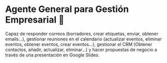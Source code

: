 # Agente General para Gestión Empresarial 🤖

Capaz de responder correos (borradores, crear etiquetas, enviar, obtener emails...), gestionar reuniones en el calendario (actualizar eventos, eliminar eventos, obtener eventos, crear eventos...), gestionar el CRM (Obtener contactos, añadir, actualizar, eliminar...) y hacer propuestas de negocio a través de una presentación en Google Slides.
